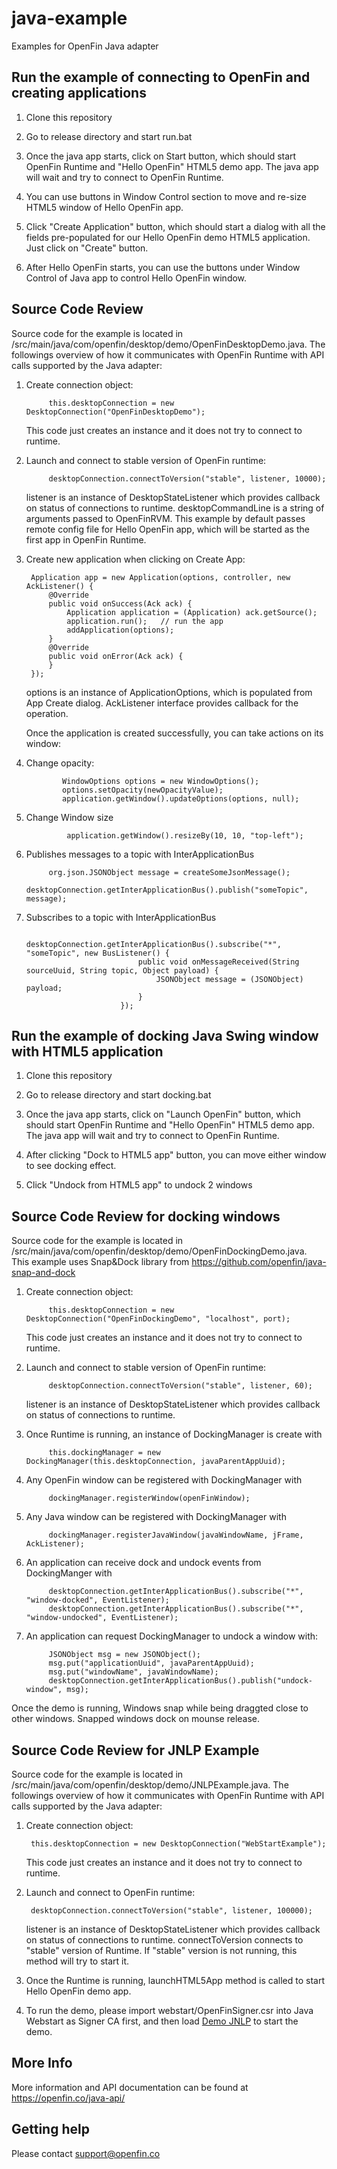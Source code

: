 # java-example
Examples for OpenFin Java adapter

## Run the example of connecting to OpenFin and creating applications

1. Clone this repository

2. Go to release directory and start run.bat

3. Once the java app starts, click on Start button, which should start OpenFin Runtime and "Hello OpenFin" HTML5 demo app.  The java app will wait and try to connect to OpenFin Runtime.

4. You can use buttons in Window Control section to move and re-size HTML5 window of Hello OpenFin app.

5. Click "Create Application" button, which should start a dialog with all the fields pre-populated for our Hello OpenFin demo HTML5 application.  Just click on "Create" button.

6. After Hello OpenFin starts, you can use the buttons under Window Control of Java app to control Hello OpenFin window.

## Source Code Review

Source code for the example is located in /src/main/java/com/openfin/desktop/demo/OpenFinDesktopDemo.java.  The followings overview of how it communicates with OpenFin Runtime with API calls supported by the Java adapter:

1. Create connection object:

            this.desktopConnection = new DesktopConnection("OpenFinDesktopDemo");

    This code just creates an instance and it does not try to connect to runtime.

2. Launch and connect to stable version of OpenFin runtime:

            desktopConnection.connectToVersion("stable", listener, 10000);

   listener is an instance of DesktopStateListener which provides callback on status of connections to runtime.  desktopCommandLine is a string of arguments passed to OpenFinRVM.
   This example by default passes remote config file for Hello OpenFin app, which will be started as the first app in OpenFin Runtime.

3. Create new application when clicking on Create App:

        Application app = new Application(options, controller, new AckListener() {
            @Override
            public void onSuccess(Ack ack) {
                Application application = (Application) ack.getSource();
                application.run();   // run the app
                addApplication(options);
            }
            @Override
            public void onError(Ack ack) {
            }
        });

   options is an instance of ApplicationOptions, which is populated from App Create dialog.  AckListener interface provides callback for the operation.

   Once the application is created successfully, you can take actions on its window:

4.  Change opacity:

                WindowOptions options = new WindowOptions();
                options.setOpacity(newOpacityValue);
                application.getWindow().updateOptions(options, null);

5. Change Window size

                application.getWindow().resizeBy(10, 10, "top-left");


6. Publishes messages to a topic with InterApplicationBus

            org.json.JSONObject message = createSomeJsonMessage();
            desktopConnection.getInterApplicationBus().publish("someTopic", message);

7. Subscribes to a topic with InterApplicationBus

                            desktopConnection.getInterApplicationBus().subscribe("*", "someTopic", new BusListener() {
                                public void onMessageReceived(String sourceUuid, String topic, Object payload) {
                                    JSONObject message = (JSONObject) payload;
                                }
                            });

## Run the example of docking Java Swing window with HTML5 application

1. Clone this repository

2. Go to release directory and start docking.bat

3. Once the java app starts, click on "Launch OpenFin" button, which should start OpenFin Runtime and "Hello OpenFin" HTML5 demo app.  The java app will wait and try to connect to OpenFin Runtime.

4. After clicking "Dock to HTML5 app" button, you can move either window to see docking effect.

5. Click "Undock from HTML5 app" to undock 2 windows

## Source Code Review for docking windows

Source code for the example is located in /src/main/java/com/openfin/desktop/demo/OpenFinDockingDemo.java.  This example uses Snap&Dock library from https://github.com/openfin/java-snap-and-dock

1. Create connection object:

            this.desktopConnection = new DesktopConnection("OpenFinDockingDemo", "localhost", port);

    This code just creates an instance and it does not try to connect to runtime.

2. Launch and connect to stable version of OpenFin runtime:

            desktopConnection.connectToVersion("stable", listener, 60);

   listener is an instance of DesktopStateListener which provides callback on status of connections to runtime.

3. Once Runtime is running, an instance of DockingManager is create with

            this.dockingManager = new DockingManager(this.desktopConnection, javaParentAppUuid);

4. Any OpenFin window can be registered with DockingManager with

            dockingManager.registerWindow(openFinWindow);

5. Any Java window can be registered with DockingManager with

            dockingManager.registerJavaWindow(javaWindowName, jFrame, AckListener);
            
6. An application can receive dock and undock events from DockingManger with

            desktopConnection.getInterApplicationBus().subscribe("*", "window-docked", EventListener);
            desktopConnection.getInterApplicationBus().subscribe("*", "window-undocked", EventListener);

7. An application can request DockingManager to undock a window with:

            JSONObject msg = new JSONObject();
            msg.put("applicationUuid", javaParentAppUuid);
            msg.put("windowName", javaWindowName);
            desktopConnection.getInterApplicationBus().publish("undock-window", msg);


Once the demo is running, Windows snap while being draggted close to other windows.  Snapped windows dock on mounse release. 


## Source Code Review for JNLP Example

Source code for the example is located in /src/main/java/com/openfin/desktop/demo/JNLPExample.java.  The followings overview of how it communicates with OpenFin Runtime with API calls supported by the Java adapter:

1. Create connection object:

        this.desktopConnection = new DesktopConnection("WebStartExample");

    This code just creates an instance and it does not try to connect to runtime.

2. Launch and connect to OpenFin runtime:

        desktopConnection.connectToVersion("stable", listener, 100000);

   listener is an instance of DesktopStateListener which provides callback on status of connections to runtime.  connectToVersion connects to "stable" version of Runtime.  If "stable" version is not running, this method will try to start it.

3. Once the Runtime is running, launchHTML5App method is called to start Hello OpenFin demo app.

4. To run the demo, please import webstart/OpenFinSigner.csr into Java Webstart as Signer CA first, and then load 
[Demo JNLP](http://openfin.github.io/java-example/webstart/JNLPExample.jnlp) to start the demo.

## More Info

More information and API documentation can be found at https://openfin.co/java-api/

## Getting help

Please contact support@openfin.co

